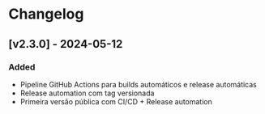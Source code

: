 # Changelog

## [v2.3.0] - 2024-05-12
### Added
- Pipeline GitHub Actions para builds automáticos e release automáticas
- Release automation com tag versionada
- Primeira versão pública com CI/CD + Release automation
